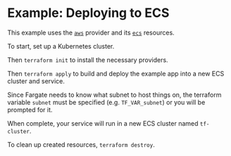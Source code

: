 # Example: Deploying to ECS

This example uses the [`aws`](https://registry.terraform.io/providers/hashicorp/aws/latest/docs) provider and its [`ecs`](https://registry.terraform.io/providers/hashicorp/aws/latest/docs/resources/ecs_cluster) resources.

To start, set up a Kubernetes cluster.

Then `terraform init` to install the necessary providers.

Then `terraform apply` to build and deploy the example app into a new ECS cluster and service.

Since Fargate needs to know what subnet to host things on, the terraform variable `subnet` must be specified (e.g. `TF_VAR_subnet`) or you will be prompted for it.

When complete, your service will run in a new ECS cluster named `tf-cluster`.

To clean up created resources, `terraform destroy`.
